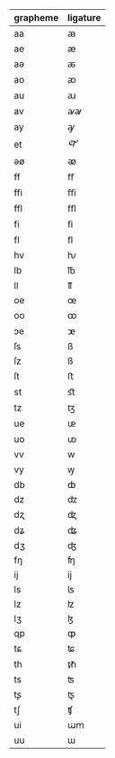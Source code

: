 grapheme | ligature
:-       | :-
aa       | ꜳ
ae       | æ
aə       | ꬱ
ao       | ꜵ
au       | ꜷ
av       | ꜹꜻ
ay       | ꜽ
et       | 🙰
əø       | ꭁ
ff       | ﬀ
ffi      | ﬃ
ffl      | ﬄ
fi       | ﬁ
fl       | ﬂ
hv       | ƕ
lb       | ℔
ll       | ỻ
oe       | œ
oo       | ꝏ
ɔe       | ꭢ
ſs       | ß
ſz       | ß
ſt       | ﬅ
st       | ﬆ
tz       | ꜩ
ue       | ᵫ
uo       | ꭣ
vv       | w
vy       | ꝡ
db       | ȸ
dz       | ʣ
dʐ       | ꭦ
dʑ       | ʥ
dʒ       | ʤ
fŋ       | ʩ
ij       | ĳ
ls       | ʪ
lz       | ʫ
lʒ       | ɮ
qp       | ȹ
tɕ       | ʨ
th       | ᵺ
ts       | ʦ
tʂ       | ꭧ
tʃ       | ʧ
ui       | ꭐꭑ
uu       | ɯ